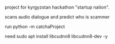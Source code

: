 project for kyrgyzstan hackathon "startup nation".

scans audio dialogue and predict who is scammer

run
python -m catchaProject

need
sudo apt install libcudnn8 libcudnn8-dev -y